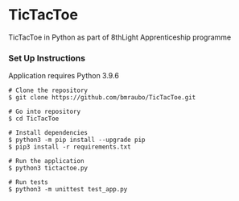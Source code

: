 # TicTacToe
TicTacToe in Python as part of 8thLight Apprenticeship programme

### Set Up Instructions

Application requires Python 3.9.6

```
# Clone the repository
$ git clone https://github.com/bmraubo/TicTacToe.git

# Go into repository
$ cd TicTacToe

# Install dependencies
$ python3 -m pip install --upgrade pip
$ pip3 install -r requirements.txt

# Run the application
$ python3 tictactoe.py

# Run tests
$ python3 -m unittest test_app.py
```


